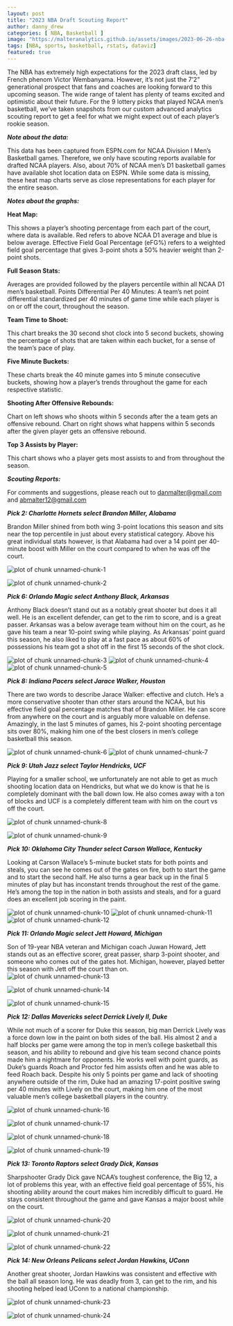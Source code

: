 ```yaml
---
layout: post
title: "2023 NBA Draft Scouting Report"
author: danny_drew
categories: [ NBA, Basketball ]
image: "https://malteranalytics.github.io/assets/images/2023-06-26-nba-draft2023/image25.png"
tags: [NBA, sports, basketball, rstats, dataviz]
featured: true
---
```



The NBA has extremely high expectations for the 2023 draft class, led by French phenom Victor Wembanyama.  However, it’s not just the 7’2” generational prospect that fans and coaches are looking forward to this upcoming season.   The wide range of talent has plenty of teams excited and optimistic about their future.  For the 9 lottery picks that played NCAA men’s basketball, we’ve taken snapshots from our custom advanced analytics scouting report to get a feel for what we might expect out of each player’s rookie season.  

***Note about the data:***

This data has been captured from ESPN.com for NCAA Division I Men’s Basketball games.  Therefore, we only have scouting reports available for drafted NCAA players.  Also, about 70% of NCAA men’s D1 basketball games have available shot location data on ESPN.  While some data is missing, these heat map charts serve as close representations for each player for the entire season.  





***Notes about the graphs:***

**Heat Map:** 

This shows a player’s shooting percentage from each part of the court, where data is available.  Red refers to above NCAA D1 average and blue is below average.  Effective Field Goal Percentage (eFG%) refers to a weighted field goal percentage that gives 3-point shots a 50% heavier weight than 2-point shots. 

**Full Season Stats:** 

Averages are provided followed by the players percentile within all NCAA D1 men’s basketball.
Points Differential Per 40 Minutes: A team’s net point differential standardized per 40 minutes of game time while each player is on or off the court, throughout the season. 

**Team Time to Shoot:** 

This chart breaks the 30 second shot clock into 5 second buckets, showing the percentage of shots that are taken within each bucket, for a sense of the team’s pace of play.

**Five Minute Buckets:**

These charts break the 40 minute games into 5 minute consecutive buckets, showing how a player’s trends throughout the game for each respective statistic. 

**Shooting After Offensive Rebounds:**

Chart on left shows who shoots within 5 seconds after the a team gets an offensive rebound.  Chart on right shows what happens within 5 seconds after the given player gets an offensive rebound.

**Top 3 Assists by Player:**

This chart shows who a player gets most assists to and from throughout the season.




***Scouting Reports:***

For comments and suggestions, please reach out to danmalter@gmail.com and abmalter12@gmail.com


***Pick 2: Charlotte Hornets select Brandon Miller, Alabama***

Brandon Miller shined from both wing 3-point locations this season and sits near the top percentile in just about every statistical category.   Above his great individual stats however, is that Alabama had over a 14 point per 40-minute boost with Miller on the court compared to when he was off the court.  


![plot of chunk unnamed-chunk-1](/assets/images/2023-06-26-nba-draft2023/image1.png) 

![plot of chunk unnamed-chunk-2](/assets/images/2023-06-26-nba-draft2023/image2.png) 


***Pick 6: Orlando Magic select Anthony Black, Arkansas***

Anthony Black doesn’t stand out as a notably great shooter but does it all well.  He is an excellent defender, can get to the rim to score, and is a great passer.  Arkansas was a below average team without him on the court, as he gave his team a near 10-point swing while playing.  As Arkansas’ point guard this season, he also liked to play at a fast pace as about 60% of possessions his team got a shot off in the first 15 seconds of the shot clock. 

![plot of chunk unnamed-chunk-3](/assets/images/2023-06-26-nba-draft2023/image3.png) 
![plot of chunk unnamed-chunk-4](/assets/images/2023-06-26-nba-draft2023/image4.png) 
![plot of chunk unnamed-chunk-5](/assets/images/2023-06-26-nba-draft2023/image5.png) 


***Pick 8: Indiana Pacers select Jarace Walker, Houston***

There are two words to describe Jarace Walker: effective and clutch.  He’s a more conservative shooter than other stars around the NCAA, but his effective field goal percentage matches that of Brandon Miller.  He can score from anywhere on the court and is arguably more valuable on defense.  Amazingly, in the last 5 minutes of games, his 2-point shooting percentage sits over 80%, making him one of the best closers in men’s college basketball this season.  

![plot of chunk unnamed-chunk-6](/assets/images/2023-06-26-nba-draft2023/image6.png) 
![plot of chunk unnamed-chunk-7](/assets/images/2023-06-26-nba-draft2023/image7.png) 

***Pick 9: Utah Jazz select Taylor Hendricks, UCF***

Playing for a smaller school, we unfortunately are not able to get as much shooting location data on Hendricks, but what we do know is that he is completely dominant with the ball down low.  He also comes away with a ton of blocks and UCF is a completely different team with him on the court vs off the court.  

![plot of chunk unnamed-chunk-8](/assets/images/2023-06-26-nba-draft2023/image8.png) 

![plot of chunk unnamed-chunk-9](/assets/images/2023-06-26-nba-draft2023/image9.png) 


***Pick 10: Oklahoma City Thunder select Carson Wallace, Kentucky***

Looking at Carson Wallace’s 5-minute bucket stats for both points and steals, you can see he comes out of the gates on fire, both to start the game and to start the second half.   He also turns a gear back up in the final 5 minutes of play but has inconstant trends throughout the rest of the game.  He’s among the top in the nation in both assists and steals, and for a guard does an excellent job scoring in the paint. 


![plot of chunk unnamed-chunk-10](/assets/images/2023-06-26-nba-draft2023/image10.png) 
![plot of chunk unnamed-chunk-11](/assets/images/2023-06-26-nba-draft2023/image11.png) 
![plot of chunk unnamed-chunk-12](/assets/images/2023-06-26-nba-draft2023/image12.png) 



***Pick 11: Orlando Magic select Jett Howard, Michigan***

Son of 19-year NBA veteran and Michigan coach Juwan Howard, Jett stands out as an effective scorer, great passer, sharp 3-point shooter, and someone who comes out of the gates hot.  Michigan, however, played better this season with Jett off the court than on.  
![plot of chunk unnamed-chunk-13](/assets/images/2023-06-26-nba-draft2023/image13.png) 

![plot of chunk unnamed-chunk-14](/assets/images/2023-06-26-nba-draft2023/image14.png) 

![plot of chunk unnamed-chunk-15](/assets/images/2023-06-26-nba-draft2023/image15.png) 


***Pick 12: Dallas Mavericks select Derrick Lively II, Duke***

While not much of a scorer for Duke this season, big man Derrick Lively was a force down low in the paint on both sides of the ball.  His almost 2 and a half blocks per game were among the top in men’s college basketball this season, and his ability to rebound and give his team second chance points made him a nightmare for opponents.   He works well with point guards, as Duke’s guards Roach and Proctor fed him assists often and he was able to feed Roach back.  Despite his only 5 points per game and lack of shooting anywhere outside of the rim, Duke had an amazing 17-point positive swing per 40 minutes with Lively on the court, making him one of the most valuable men’s college basketball players in the country.   

![plot of chunk unnamed-chunk-16](/assets/images/2023-06-26-nba-draft2023/image16.png) 

![plot of chunk unnamed-chunk-17](/assets/images/2023-06-26-nba-draft2023/image17.png) 

![plot of chunk unnamed-chunk-18](/assets/images/2023-06-26-nba-draft2023/image18.png) 

![plot of chunk unnamed-chunk-19](/assets/images/2023-06-26-nba-draft2023/image19.png) 

***Pick 13: Toronto Raptors select Grady Dick, Kansas***

Sharpshooter Grady Dick gave NCAA’s toughest conference, the Big 12, a lot of problems this year, with an effective field goal percentage of 55%, his shooting ability around the court makes him incredibly difficult to guard.  He stays consistent throughout the game and gave Kansas a major boost while on the court. 

![plot of chunk unnamed-chunk-20](/assets/images/2023-06-26-nba-draft2023/image20.png) 

![plot of chunk unnamed-chunk-21](/assets/images/2023-06-26-nba-draft2023/image21.png) 

![plot of chunk unnamed-chunk-22](/assets/images/2023-06-26-nba-draft2023/image22.png) 

***Pick 14: New Orleans Pelicans select Jordan Hawkins, UConn***

Another great shooter, Jordan Hawkins was consistent and effective with the ball all season long.  He was deadly from 3, can get to the rim, and his shooting helped lead UConn to a national championship.  


![plot of chunk unnamed-chunk-23](/assets/images/2023-06-26-nba-draft2023/image23.png) 

![plot of chunk unnamed-chunk-24](/assets/images/2023-06-26-nba-draft2023/image24.png) 
